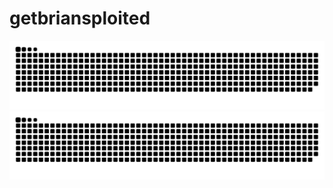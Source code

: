 # getbriansploited
![github contribution grid snake animation](https://raw.githubusercontent.com/ifconfigbrian/getbriansploited/output/github-contribution-grid-snake-dark.svg#gh-dark-mode-only)
![github contribution grid snake animation](https://raw.githubusercontent.com/ifconfigbrian/getbriansploited/output/github-contribution-grid-snake.svg#gh-light-mode-only)
